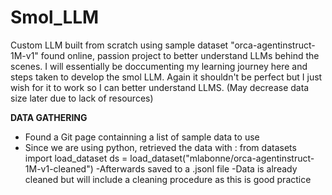 # Smol_LLM
Custom LLM built from scratch using sample dataset "orca-agentinstruct-1M-v1" found online, passion project to better understand LLMs behind the scenes. I will essentially be doccumenting my learning journey here and steps taken to develop the smol LLM. Again it shouldn't be perfect but I just wish for it to work so I can better understand LLMS. (May decrease data size later due to lack of resources)

**DATA GATHERING**
- Found a Git page containning a list of sample data to use
- Since we are using python, retrieved the data with : from datasets import load_dataset  ds = load_dataset("mlabonne/orca-agentinstruct-1M-v1-cleaned")
-Afterwards saved to a .jsonl file
-Data is already cleaned but will include a cleaning procedure as this is good practice
